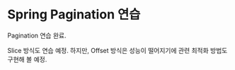 # Spring Pagination 연습

Pagination 연습 완료.

Slice 방식도 연습 예정.
하지만, Offset 방식은 성능이 떨어지기에 관련 최적화 방법도 구현해 볼 예정.
